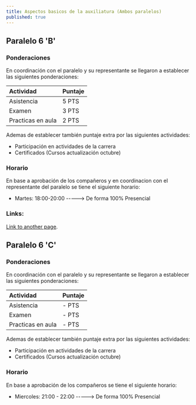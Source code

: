 ```yaml
---
title: Aspectos basicos de la auxiliatura (Ambos paralelos)
published: true
---
```


## [](#header-2)Paralelo 6 'B'

### [](#header-3)Ponderaciones

En coordinación con el paralelo y su representante se llegaron a establecer las siguientes ponderaciones:  

| Actividad              | Puntaje              |
|:-----------------------|:---------------------|
| Asistencia             | 5    PTS             |
| Examen                 | 3    PTS             |
| Practicas en aula      | 2    PTS             |

Ademas de establecer también puntaje extra por las siguientes actividades: 

*   Participación en actividades de la carrera
*   Certificados (Cursos actualización octubre)

### [](#header-3)Horario

En base a aprobación de los compañeros y en coordinacion con el representante del paralelo se tiene el siguiente horario: 

*   Martes: 18:00-20:00 -----> De forma 100% Presencial

### [](#header-3)Links:

[Link to another page](https://youtu.be/UnIYZVMkkKs).

## [](#header-2)Paralelo 6 'C'

### [](#header-3)Ponderaciones

En coordinación con el paralelo y su representante se llegaron a establecer las siguientes ponderaciones:  

| Actividad              | Puntaje              |
|:-----------------------|:---------------------|
| Asistencia             | -    PTS             |
| Examen                 | -    PTS             |
| Practicas en aula      | -    PTS             |

Ademas de establecer también puntaje extra por las siguientes actividades: 

*   Participación en actividades de la carrera
*   Certificados (Cursos actualización octubre)

### [](#header-3)Horario

En base a aprobación de los compañeros se tiene el siguiente horario: 

*   Miercoles: 21:00 - 22:00 -----> De forma 100% Presencial
